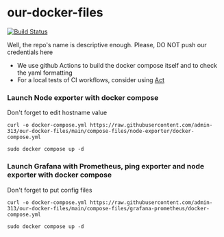 # our-docker-files
[![Build Status](https://github.com/admin-313/our-docker-files/actions/workflows/docker-compose-build.yml/badge.svg)](https://github.com/admin-313/our-docker-files/actions/workflows/docker-compose-build.yml)

Well, the repo's name is descriptive enough. Please, DO NOT push our credentials here

- We use github Actions to build the docker compose itself and to check the yaml formatting
- For a local tests of CI workflows, consider using [Act](https://github.com/nektos/act)

### Launch Node exporter with docker compose
Don't forget to edit hostname value
```
curl -o docker-compose.yml https://raw.githubusercontent.com/admin-313/our-docker-files/main/compose-files/node-exporter/docker-compose.yml
```
```
sudo docker compose up -d
```

### Launch Grafana with Prometheus, ping exporter and node exporter with docker compose
Don't forget to put config files
```
curl -o docker-compose.yml https://raw.githubusercontent.com/admin-313/our-docker-files/main/compose-files/grafana-prometheus/docker-compose.yml
```
```
sudo docker compose up -d
```
